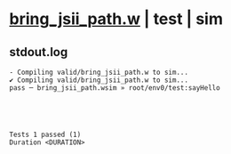 # [bring_jsii_path.w](../../../../examples/tests/valid/bring_jsii_path.w) | test | sim

## stdout.log
```log
- Compiling valid/bring_jsii_path.w to sim...
✔ Compiling valid/bring_jsii_path.w to sim...
pass ─ bring_jsii_path.wsim » root/env0/test:sayHello
 




Tests 1 passed (1) 
Duration <DURATION>

```

